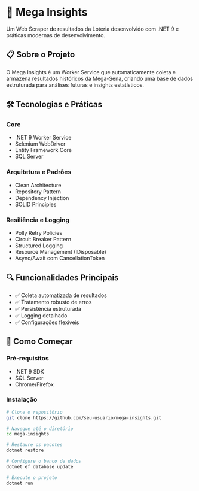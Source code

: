 # 🎲 Mega Insights

Um Web Scraper de resultados da Loteria desenvolvido com .NET 9 e práticas modernas de desenvolvimento.

## 📋 Sobre o Projeto

O Mega Insights é um Worker Service que automaticamente coleta e armazena resultados históricos da Mega-Sena, criando uma base de dados estruturada para análises futuras e insights estatísticos.

## 🛠️ Tecnologias e Práticas

### Core
- .NET 9 Worker Service
- Selenium WebDriver
- Entity Framework Core
- SQL Server

### Arquitetura e Padrões
- Clean Architecture
- Repository Pattern
- Dependency Injection
- SOLID Principles

### Resiliência e Logging
- Polly Retry Policies
- Circuit Breaker Pattern
- Structured Logging
- Resource Management (IDisposable)
- Async/Await com CancellationToken

## 🔍 Funcionalidades Principais

- ✅ Coleta automatizada de resultados
- ✅ Tratamento robusto de erros
- ✅ Persistência estruturada
- ✅ Logging detalhado
- ✅ Configurações flexíveis

## 🚀 Como Começar

### Pré-requisitos
- .NET 9 SDK
- SQL Server
- Chrome/Firefox

### Instalação
```bash
# Clone o repositório
git clone https://github.com/seu-usuario/mega-insights.git

# Navegue até o diretório
cd mega-insights

# Restaure os pacotes
dotnet restore

# Configure o banco de dados
dotnet ef database update

# Execute o projeto
dotnet run
